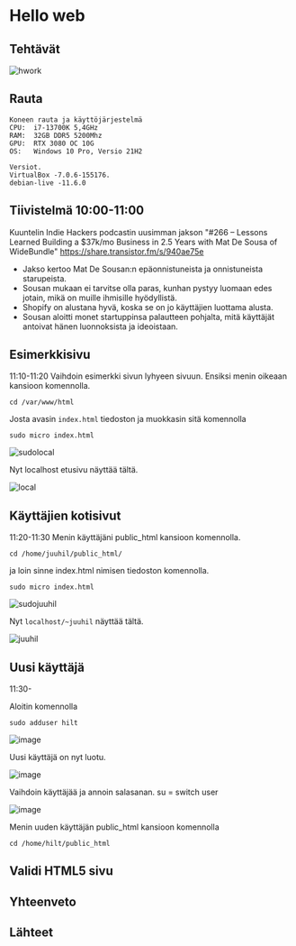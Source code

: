 # Hello web

## Tehtävät
![hwork](https://user-images.githubusercontent.com/122887067/216271052-69745423-eb54-4218-9395-ed9ce29d8fb4.png)

## Rauta

    Koneen rauta ja käyttöjärjestelmä
    CPU:  i7-13700K 5,4GHz
    RAM:  32GB DDR5 5200Mhz
    GPU:  RTX 3080 OC 10G
    OS:   Windows 10 Pro, Versio 21H2
    
    Versiot. 
    VirtualBox -7.0.6-155176.
    debian-live -11.6.0

## Tiivistelmä 10:00-11:00
Kuuntelin Indie Hackers podcastin uusimman jakson "#266 – Lessons Learned Building a $37k/mo Business in 2.5 Years with Mat De Sousa of WideBundle"
https://share.transistor.fm/s/940ae75e

- Jakso kertoo Mat De Sousan:n epäonnistuneista ja onnistuneista starupeista. 
- Sousan mukaan ei tarvitse olla paras, kunhan pystyy luomaan edes jotain, mikä on muille ihmisille hyödyllistä.
- Shopify on alustana hyvä, koska se on jo käyttäjien luottama alusta. 
- Sousan aloitti monet startuppinsa palautteen pohjalta, mitä käyttäjät antoivat hänen luonnoksista ja ideoistaan.

## Esimerkkisivu
11:10-11:20
Vaihdoin esimerkki sivun lyhyeen sivuun. 
Ensiksi menin oikeaan kansioon komennolla.

    cd /var/www/html
    
Josta avasin `index.html` tiedoston ja muokkasin sitä komennolla    
    
    sudo micro index.html
    
![sudolocal](https://user-images.githubusercontent.com/122887067/216282328-8ca30f8b-2248-4412-96f0-f849f0940efe.png)

Nyt localhost etusivu näyttää tältä. 

![local](https://user-images.githubusercontent.com/122887067/216282400-7302a0fe-b612-4c56-b2dc-707d8ea2bdc7.png)

## Käyttäjien kotisivut
11:20-11:30
Menin käyttäjäni public_html kansioon komennolla.

    cd /home/juuhil/public_html/
    
ja loin sinne index.html nimisen tiedoston komennolla.

    sudo micro index.html
    
![sudojuuhil](https://user-images.githubusercontent.com/122887067/216285576-6f679c24-588a-41c8-bead-a5923759cf4f.png)

Nyt `localhost/~juuhil` näyttää tältä.

![juuhil](https://user-images.githubusercontent.com/122887067/216285965-24073487-edca-431f-918b-aa27b9b49850.png)

   
## Uusi käyttäjä
11:30-

Aloitin komennolla

    sudo adduser hilt
    
![image](https://user-images.githubusercontent.com/122887067/216287208-6992c7aa-cdf9-49e0-a1d4-bae9c4df0015.png)

Uusi käyttäjä on nyt luotu.

![image](https://user-images.githubusercontent.com/122887067/216287825-c0ec8d65-11e7-4a20-b96a-cc160b1f3a90.png)

Vaihdoin käyttäjää ja annoin salasanan. su = switch user

![image](https://user-images.githubusercontent.com/122887067/216288125-f37f8fe6-328e-4e3e-95d7-f73c8088f6f2.png)

Menin uuden käyttäjän public_html kansioon komennolla

    cd /home/hilt/public_html


    
    
   

    
## Validi HTML5 sivu

## Yhteenveto



## Lähteet
